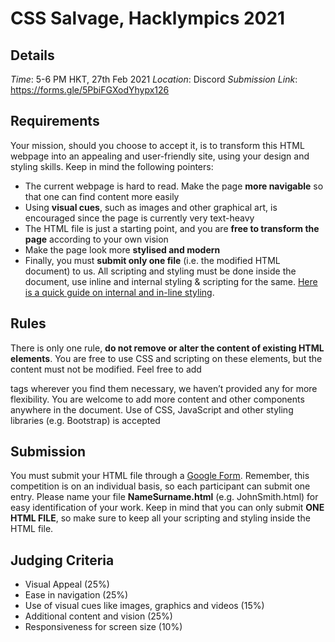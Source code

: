 # CSS Salvage, Hacklympics 2021

## Details
*Time*: 5-6 PM HKT, 27th Feb 2021
*Location*: Discord
*Submission Link*: https://forms.gle/5PbiFGXodYhypx126

## Requirements
Your mission, should you choose to accept it, is to transform this HTML webpage into an appealing and user-friendly site, using your design and styling skills.
Keep in mind the following pointers:
* The current webpage is hard to read. Make the page **more navigable** so that one can find content more easily
* Using **visual cues**, such as images and other graphical art, is encouraged since the page is currently very text-heavy
* The HTML file is just a starting point, and you are **free to transform the page** according to your own vision
* Make the page look more **stylised and modern**
* Finally, you must **submit only one file** (i.e. the modified HTML document) to us. All scripting and styling must be done inside the document, use inline and internal styling &
scripting for the same. [Here is a quick guide on internal and in-line styling](https://www.w3schools.com/css/css_howto.asp#midcontentadcontainer).

## Rules
There is only one rule, **do not remove or alter the content of existing HTML elements**. You are free to use CSS and scripting on these elements, but the content must not be modified. 
Feel free to add <div> tags wherever you find them necessary, we haven’t provided any for more flexibility. You are welcome to add more content and other components anywhere in the document. Use of CSS, JavaScript and other styling libraries (e.g. Bootstrap) is accepted

## Submission
You must submit your HTML file through a [Google Form](https://forms.gle/5PbiFGXodYhypx126). Remember, this competition is on an individual basis, so each participant can submit one entry. Please name your file **NameSurname.html** (e.g. JohnSmith.html) for easy identification of your work.
Keep in mind that you can only submit **ONE HTML FILE**, so make sure to keep all your scripting and styling inside the HTML file.

## Judging Criteria
* Visual Appeal (25%)
* Ease in navigation (25%)
* Use of visual cues like images, graphics and videos (15%)
* Additional content and vision (25%)
* Responsiveness for screen size (10%)
